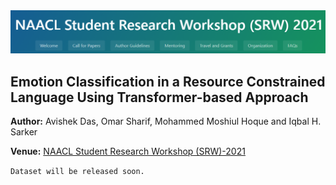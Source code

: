 
<img title="" src="Figures/naacl-2021.PNG" alt="">

## Emotion Classification in a Resource Constrained Language Using Transformer-based Approach

**Author:** Avishek Das, Omar Sharif, Mohammed Moshiul Hoque and Iqbal H. Sarker

**Venue:** [NAACL Student Research Workshop (SRW)-2021](https://naacl2021-srw.github.io/)



`Dataset will be released soon.`


